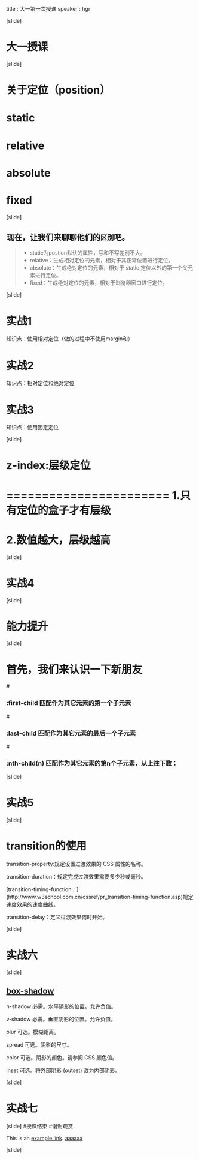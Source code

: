 title : 大一第一次授课
speaker : hgr

[slide]

# 大一授课

[slide]

关于定位（position）
=======================
static
=======================
relative
=======================
absolute
=======================
fixed
=======================
[slide]


## 现在，让我们来聊聊他们的`区别`吧。

> - static为postion默认的属性，写和不写差别不大。
> - relative：生成相对定位的元素，相对于其正常位置进行定位。
> - absolute：生成绝对定位的元素，相对于 static 定位以外的第一个父元素进行定位。
> - fixed：生成绝对定位的元素，相对于浏览器窗口进行定位。


[slide]
# 实战1
知识点：使用相对定位（做的过程中不使用margin和）
# 实战2
知识点：相对定位和绝对定位
# 实战3
知识点：使用固定定位

[slide]

# z-index:层级定位
=======================
1.只有定位的盒子才有层级
=======================
2.数值越大，层级越高
=======================


[slide]

# 实战4

[slide]

# 能力提升

[slide]

# 首先，我们来认识一下新朋友
#<h3>:first-child    匹配作为其它元素的第一个子元素</h3>
#<h3>:last-child     匹配作为其它元素的最后一个子元素</h3>
#<h3>:nth-child(n)   匹配作为其它元素的第n个子元素，从上往下数；</h3>

[slide]

# 实战5

[slide]

# transition的使用

<p style="text-align:left">transition-property:规定设置过渡效果的 CSS 属性的名称。</p>
<p style="text-align:left">transition-duration：规定完成过渡效果需要多少秒或毫秒。</p>
<p style="text-align:left">[transition-timing-function：](http://www.w3school.com.cn/cssref/pr_transition-timing-function.asp)规定速度效果的速度曲线。</p>
<p style="text-align:left">transition-delay：定义过渡效果何时开始。</p>

[slide]

# 实战六

[slide]

## [box-shadow](http://www.w3school.com.cn/cssref/pr_box-shadow.asp)
<p style="text-align:left">h-shadow    必需。水平阴影的位置。允许负值。    </p>
<p style="text-align:left">v-shadow    必需。垂直阴影的位置。允许负值。    </p>
<p style="text-align:left">blur    可选。模糊距离。    </p>
<p style="text-align:left">spread  可选。阴影的尺寸。   </p>
<p style="text-align:left">color   可选。阴影的颜色。请参阅 CSS 颜色值。   </p>
<p style="text-align:left">inset   可选。将外部阴影 (outset) 改为内部阴影。   </p>

[slide]

# 实战七

[slide]
#授课结束
#谢谢观赏

This is an [example link](http://example.com/ "With a Title").
<a href="##">aaaaaa</a>

[slide]

